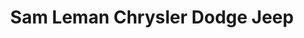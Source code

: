 ---
title: "Sam Leman Chrysler Dodge Jeep"
url: /morton/sam-leman-chrysler-dodge-jeep-east-courtland-street-2/
shop: car repair
---